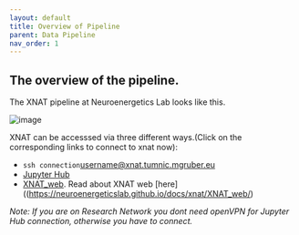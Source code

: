 ```yaml
---
layout: default
title: Overview of Pipeline
parent: Data Pipeline
nav_order: 1
---
```


## The overview of the pipeline.
The XNAT pipeline at Neuroenergetics Lab looks like this.

![image](https://user-images.githubusercontent.com/40626584/214580105-a66f0dcf-1049-4cfd-8743-58f49fec18a2.png)




XNAT can be accesssed via three different ways.(Click on the corresponding links to connect to xnat now):  
- ``ssh connection``<username@xnat.tumnic.mgruber.eu>
- [Jupyter Hub](http://10.0.4.1:8000/hub/login)
- [XNAT_web](https://xnat.tumnic.mgruber.eu/app/template/Login.vm#!). Read about XNAT web [here]((https://neuroenergeticslab.github.io/docs/xnat/XNAT_web/)

_Note: If you are on Research Network you dont need openVPN for Jupyter Hub connection, otherwise you have to connect._
